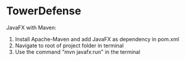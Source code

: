 # TowerDefense

JavaFX with Maven:
1) Install Apache-Maven and add JavaFX as dependency in pom.xml
2) Navigate to root of project folder in terminal 
3) Use the command "mvn javafx:run" in the terminal

